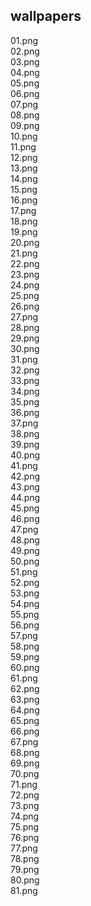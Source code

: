 ## wallpapers
01.png  
02.png  
03.png  
04.png  
05.png  
06.png  
07.png  
08.png  
09.png  
10.png  
11.png  
12.png  
13.png  
14.png  
15.png  
16.png  
17.png  
18.png  
19.png  
20.png  
21.png  
22.png  
23.png  
24.png  
25.png  
26.png  
27.png  
28.png  
29.png  
30.png  
31.png  
32.png  
33.png  
34.png  
35.png  
36.png  
37.png  
38.png  
39.png  
40.png  
41.png  
42.png  
43.png  
44.png  
45.png  
46.png  
47.png  
48.png  
49.png  
50.png  
51.png  
52.png  
53.png  
54.png  
55.png  
56.png  
57.png  
58.png  
59.png  
60.png  
61.png  
62.png  
63.png  
64.png  
65.png  
66.png  
67.png  
68.png  
69.png  
70.png  
71.png  
72.png  
73.png  
74.png  
75.png  
76.png  
77.png  
78.png  
79.png  
80.png  
81.png  
